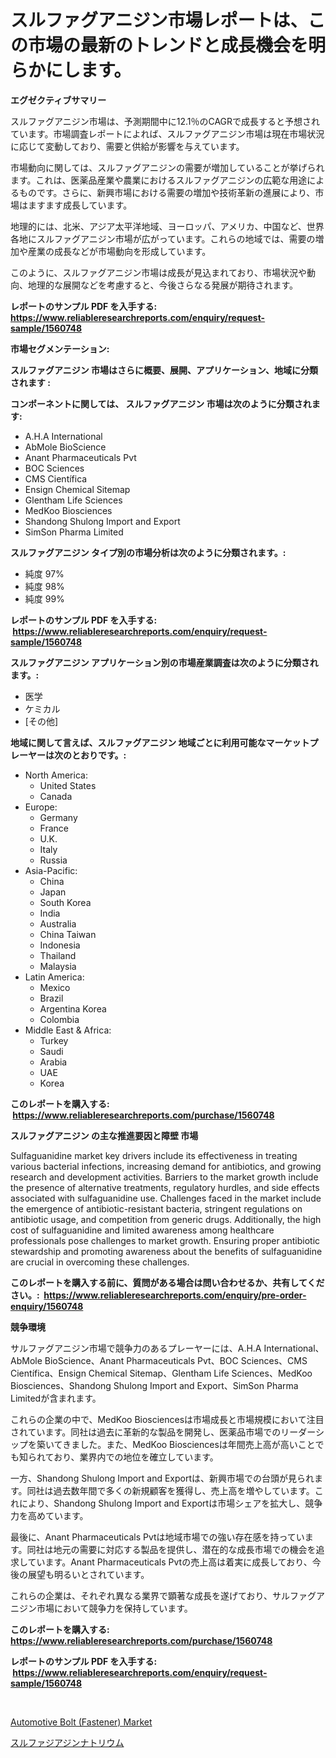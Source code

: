 <p><h1>スルファグアニジン市場レポートは、この市場の最新のトレンドと成長機会を明らかにします。</h1></p><p><strong>エグゼクティブサマリー</strong></p>
<p><p>スルファグアニジン市場は、予測期間中に12.1％のCAGRで成長すると予想されています。市場調査レポートによれば、スルファグアニジン市場は現在市場状況に応じて変動しており、需要と供給が影響を与えています。</p><p>市場動向に関しては、スルファグアニジンの需要が増加していることが挙げられます。これは、医薬品産業や農業におけるスルファグアニジンの広範な用途によるものです。さらに、新興市場における需要の増加や技術革新の進展により、市場はますます成長しています。</p><p>地理的には、北米、アジア太平洋地域、ヨーロッパ、アメリカ、中国など、世界各地にスルファグアニジン市場が広がっています。これらの地域では、需要の増加や産業の成長などが市場動向を形成しています。</p><p>このように、スルファグアニジン市場は成長が見込まれており、市場状況や動向、地理的な展開などを考慮すると、今後さらなる発展が期待されます。</p></p>
<p><strong>レポートのサンプル PDF を入手する: <a href="https://www.reliableresearchreports.com/enquiry/request-sample/1560748">https://www.reliableresearchreports.com/enquiry/request-sample/1560748</a></strong></p>
<p><strong>市場セグメンテーション:</strong></p>
<p><strong> スルファグアニジン 市場はさらに概要、展開、アプリケーション、地域に分類されます :</strong></p>
<p><strong>コンポーネントに関しては、 スルファグアニジン 市場は次のように分類されます: &nbsp;</strong></p>
<p><ul><li>A.H.A International</li><li>AbMole BioScience</li><li>Anant Pharmaceuticals Pvt</li><li>BOC Sciences</li><li>CMS Científica</li><li>Ensign Chemical Sitemap</li><li>Glentham Life Sciences</li><li>MedKoo Biosciences</li><li>Shandong Shulong Import and Export</li><li>SimSon Pharma Limited</li></ul></p>
<p><strong> スルファグアニジン タイプ別の市場分析は次のように分類されます。:</strong></p>
<p><ul><li>純度 97%</li><li>純度 98%</li><li>純度 99%</li></ul></p>
<p><strong>レポートのサンプル PDF を入手する: &nbsp;<a href="https://www.reliableresearchreports.com/enquiry/request-sample/1560748">https://www.reliableresearchreports.com/enquiry/request-sample/1560748</a></strong></p>
<p><strong> スルファグアニジン アプリケーション別の市場産業調査は次のように分類されます。:</strong></p>
<p><ul><li>医学</li><li>ケミカル</li><li>[その他]</li></ul></p>
<p><strong>地域に関して言えば、スルファグアニジン 地域ごとに利用可能なマーケットプレーヤーは次のとおりです。:</strong></p>
<p><ul>
    <li>
        North America:
        <ul>
            <li>United States</li>
            <li>Canada</li>
        </ul>
    </li>
    <li>
        Europe:
        <ul>
            <li>Germany</li>
            <li>France</li>
            <li>U.K.</li>
            <li>Italy</li>
            <li>Russia</li>
        </ul>
    </li>
    <li>
        Asia-Pacific:
        <ul>
            <li>China</li>
            <li>Japan</li>
            <li>South Korea</li>
            <li>India</li>
            <li>Australia</li>
            <li>China Taiwan</li>
            <li>Indonesia</li>
            <li>Thailand</li>
            <li>Malaysia</li>
        </ul>
    </li>
    <li>
        Latin America:
        <ul>
            <li>Mexico</li>
            <li>Brazil</li>
            <li>Argentina Korea</li>
            <li>Colombia</li>
        </ul>
    </li>
    <li>
        Middle East & Africa:
        <ul>
            <li>Turkey</li>
            <li>Saudi</li>
            <li>Arabia</li>
            <li>UAE</li>
            <li>Korea</li>
        </ul>
    </li>
    </ul></p>
<p><strong>このレポートを購入する: &nbsp;<a href="https://www.reliableresearchreports.com/purchase/1560748">https://www.reliableresearchreports.com/purchase/1560748</a></strong></p>
<p><strong>スルファグアニジン の主な推進要因と障壁 市場</strong></p>
<p><p>Sulfaguanidine market key drivers include its effectiveness in treating various bacterial infections, increasing demand for antibiotics, and growing research and development activities. Barriers to the market growth include the presence of alternative treatments, regulatory hurdles, and side effects associated with sulfaguanidine use. Challenges faced in the market include the emergence of antibiotic-resistant bacteria, stringent regulations on antibiotic usage, and competition from generic drugs. Additionally, the high cost of sulfaguanidine and limited awareness among healthcare professionals pose challenges to market growth. Ensuring proper antibiotic stewardship and promoting awareness about the benefits of sulfaguanidine are crucial in overcoming these challenges.</p></p>
<p><strong>このレポートを購入する前に、質問がある場合は問い合わせるか、共有してください。:&nbsp; <a href="https://www.reliableresearchreports.com/enquiry/pre-order-enquiry/1560748">https://www.reliableresearchreports.com/enquiry/pre-order-enquiry/1560748</a></strong></p>
<p><strong>競争環境</strong></p>
<p><p>サルファグアニジン市場で競争力のあるプレーヤーには、A.H.A International、AbMole BioScience、Anant Pharmaceuticals Pvt、BOC Sciences、CMS Científica、Ensign Chemical Sitemap、Glentham Life Sciences、MedKoo Biosciences、Shandong Shulong Import and Export、SimSon Pharma Limitedが含まれます。</p><p>これらの企業の中で、MedKoo Biosciencesは市場成長と市場規模において注目されています。同社は過去に革新的な製品を開発し、医薬品市場でのリーダーシップを築いてきました。また、MedKoo Biosciencesは年間売上高が高いことでも知られており、業界内での地位を確立しています。</p><p>一方、Shandong Shulong Import and Exportは、新興市場での台頭が見られます。同社は過去数年間で多くの新規顧客を獲得し、売上高を増やしています。これにより、Shandong Shulong Import and Exportは市場シェアを拡大し、競争力を高めています。</p><p>最後に、Anant Pharmaceuticals Pvtは地域市場での強い存在感を持っています。同社は地元の需要に対応する製品を提供し、潜在的な成長市場での機会を追求しています。Anant Pharmaceuticals Pvtの売上高は着実に成長しており、今後の展望も明るいとされています。</p><p>これらの企業は、それぞれ異なる業界で顕著な成長を遂げており、サルファグアニジン市場において競争力を保持しています。</p></p>
<p><strong>このレポートを購入する: &nbsp; <a href="https://www.reliableresearchreports.com/purchase/1560748">https://www.reliableresearchreports.com/purchase/1560748</a></strong></p>
<p><strong>レポートのサンプル PDF を入手する: &nbsp;<a href="https://www.reliableresearchreports.com/enquiry/request-sample/1560748">https://www.reliableresearchreports.com/enquiry/request-sample/1560748</a></strong><strong></strong></p>
<p>&nbsp;</p>
<p><p><a href="https://carnation-joke-41f.notion.site/Automotive-Bolt-Fastener-Market-Size-Market-Share-and-Global-Market-Analysis-Report-2024-2031-42f57ef9e420439e99b24d72c85cfb24">Automotive Bolt (Fastener) Market</a></p><p><a href="https://github.com/EstaSprer20231/Market-Research-Report-List-1/blob/main/52189005757.md">スルファジアジンナトリウム</a></p></p>